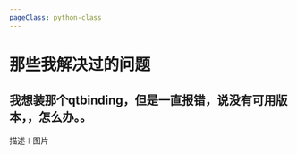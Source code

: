 ```yaml
---
pageClass: python-class
---
```


<!--
 * @Description: 
 * @Author: Jack Huang
 * @Github: https://github.com/HuangJiaLian
 * @Date: 2019-10-19 10:37:33
 * @LastEditors: Jack Huang
 * @LastEditTime: 2019-10-19 14:05:18
 -->

# 那些我解决过的问题

## 我想装那个qtbinding，但是一直报错，说没有可用版本，，怎么办。。

描述＋图片
